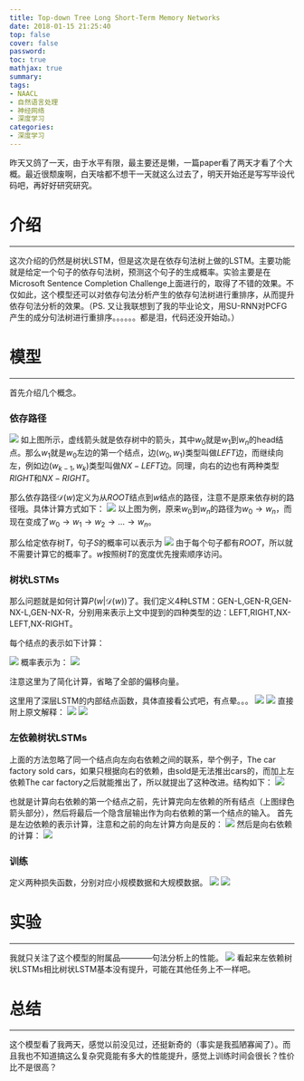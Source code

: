 ```yaml
---
title: Top-down Tree Long Short-Term Memory Networks
date: 2018-01-15 21:25:40
top: false
cover: false
password:
toc: true
mathjax: true
summary:
tags:
- NAACL
- 自然语言处理
- 神经网络
- 深度学习
categories:
- 深度学习
---
```


昨天又鸽了一天，由于水平有限，最主要还是懒，一篇paper看了两天才看了个大概。最近很颓废啊，白天啥都不想干一天就这么过去了，明天开始还是写写毕设代码吧，再好好研究研究。

# 介绍
---
这次介绍的仍然是树状LSTM，但是这次是在依存句法树上做的LSTM。主要功能就是给定一个句子的依存句法树，预测这个句子的生成概率。实验主要是在Microsoft Sentence Completion Challenge上面进行的，取得了不错的效果。不仅如此，这个模型还可以对依存句法分析产生的依存句法树进行重排序，从而提升依存句法分析的效果。（PS. 又让我联想到了我的毕业论文，用SU-RNN对PCFG产生的成分句法树进行重排序。。。。。。都是泪，代码还没开始动。）

# 模型
---
首先介绍几个概念。
### 依存路径
![](1.png)
如上图所示，虚线箭头就是依存树中的箭头，其中$w_0$就是$w_1$到$w_n$的head结点。那么$w_1$就是$w_0$左边的第一个结点，边$(w_0,w_1)$类型叫做$LEFT$边，而继续向左，例如边$(w_{k-1},w_k)$类型叫做$NX-LEFT$边。同理，向右的边也有两种类型$RIGHT$和$NX-RIGHT$。

那么依存路径$\mathcal D(w)$定义为从$ROOT$结点到$w$结点的路径，注意不是原来依存树的路径哦。具体计算方式如下：
![](2.png)
以上图为例，原来$w_0$到$w_n$的路径为${w_0} \to {w_n}$，而现在变成了${w_0} \to {w_1} \to {w_2} \to  \ldots  \to {w_n}$。

那么给定依存树$T$，句子$S$的概率可以表示为
![](3.png)
由于每个句子都有$ROOT$，所以就不需要计算它的概率了。$w$按照树$T$的宽度优先搜索顺序访问。

### 树状LSTMs
那么问题就是如何计算$P(w|\mathcal D(w))$了。我们定义4种LSTM：GEN-L,GEN-R,GEN-NX-L,GEN-NX-R，分别用来表示上文中提到的四种类型的边：LEFT,RIGHT,NX-LEFT,NX-RIGHT。

每个结点的表示如下计算：

![](4.png)
概率表示为：
![](5.png)

注意这里为了简化计算，省略了全部的偏移向量。

这里用了深层LSTM的内部结点函数，具体直接看公式吧，有点晕。。。
![](6.png)
![](7.png)
直接附上原文解释：
![](8.png)
![](9.png)

### 左依赖树状LSTMs
上面的方法忽略了同一个结点向左向右依赖之间的联系，举个例子，The car factory sold cars，如果只根据向右的依赖，由sold是无法推出cars的，而加上左依赖The car factory之后就能推出了，所以就提出了这种改进。结构如下：
![](10.png)

也就是计算向右依赖的第一个结点之前，先计算完向左依赖的所有结点（上图绿色箭头部分），然后将最后一个隐含层输出作为向右依赖的第一个结点的输入。
首先是左边依赖的表示计算，注意和之前的向左计算方向是反的：
![](11.png)
然后是向右依赖的计算：
![](12.png)

### 训练
定义两种损失函数，分别对应小规模数据和大规模数据。
![](14.png)
![](15.png)

# 实验
---
我就只关注了这个模型的附属品————句法分析上的性能。
![](13.png)
看起来左依赖树状LSTMs相比树状LSTM基本没有提升，可能在其他任务上不一样吧。

# 总结
---
这个模型看了我两天，感觉以前没见过，还挺新奇的（事实是我孤陋寡闻了）。而且我也不知道搞这么复杂究竟能有多大的性能提升，感觉上训练时间会很长？性价比不是很高？